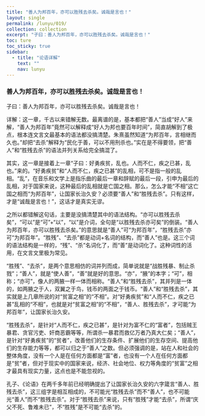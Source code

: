 ```yaml
---
title: "善人为邦百年，亦可以胜残去杀矣。诚哉是言也！"
layout: single
permalink: /lunyu/019/
collection: collection
excerpt: "子曰：善人为邦百年，亦可以胜残去杀矣。诚哉是言也！"
toc: ture
toc_sticky: true
sidebar:
  - title: "论语详解"
    text: ""
    nav: lunyu
---
```


### 善人为邦百年，亦可以胜残去杀矣。诚哉是言也！

子曰：善人为邦百年，亦可以胜残去杀矣。诚哉是言也！

详解：这一章，千古以来错解无数。最离谱的是，基本都把“善人”当成“好人”来解，“善人为邦百年”竟然可以解释成“好人为邦也要百年时间”，简直胡解到了极点，根本连文言文最基本的语法都没搞清楚。朱熹虽然知道“为邦百年，言相继而久也。”却把“去杀”解释为“民化于善，可以不用刑杀也。”实在是不得要领，把“善人”和“胜残去杀”的语法并列关系给完全搞混了。

其实，这一章是接着上一章“子曰：好勇疾贫，乱也。人而不仁，疾之已甚，乱也。”来的。“好勇疾贫”和“人而不仁，疾之已甚”的乱相，可不是指一般的乱相。“乱”，在音乐和文学上是指乐曲的最后一章和辞赋的最后一段，引申为最后的乱相，对于国家来说，这种最后的乱相就是亡国之相。那么，怎么才能“不相”这亡国之相而“为邦百年”，让国家长治久安？必须要“善人”和“胜残去杀”。只有这样，才是“诚哉是言也！”，这话才是真实无谬。

之所以都错解这句话，主要是没搞清楚其中的语法结构。“亦可以胜残去杀矣”，“可以”是“可”+“以”，“以”是介词，全句是“以胜残去杀亦可矣”的倒装。“善人为邦百年，亦可以胜残去杀矣。”的意思就是“善人”可“为邦百年”，“胜残去杀”亦可“为邦百年”。“胜残”、“去杀”都是动词+名词的结构，而“善人”也是。这三个词的语法结构是一样的，“残”、“杀”名词化了，而“善”是动词化了。这种词性的活用，在文言文里极为常见。

“胜残”、“去杀”，是两个意思相仿的词并列而成，简单说就是“战胜残暴、制止杀戮”；“善人”，就是“使人善”，“善”就是好的意思。“亦”，“腋”的本字；“可”，相称；“亦可”，像人的两腋一样一体而相称。“善人”和“胜残去杀”，其并列是一体的，如两腋之于人，双翼之于鸟，钱币的两面之于钱币。“善人”和“胜残去杀”，其实就是上几章所说的对“贫富之相”的“不相”。对“好勇疾贫”和“人而不仁，疾之已甚”乱相的“不相”，也就是对“贫富之相”的“不相”，“善人、胜残去杀”，才可能“为邦百年”，让国家长治久安。

“胜残去杀”，是针对“人而不仁，疾之已甚”，是针对为富不仁的“富者”，包括贼王暴君、贪官污吏、奸商恶霸等等，所谓杀一暴君而救亿万者乃真大仁矣；“善人”，是针对“好勇疾贫”的“贫者”，改善他们的生存条件、扩展他们的生存空间、提高他们的生存能力等等，都可以归之于“善人”之数。但必须强调的是，站在人和社会的整体角度，没有一个人是在任何方面都是“富”者，也没有一个人在任何方面都是“贫”者，但对于现实中的国家来说，经济、社会地位、权力等角度的“贫富”之相才最具有现实力量，这点也是不能忽视的。

孔子、《论语》在两千多年前已经明确提出了让国家长治久安的六字箴言“善人、胜残去杀”，这三组字是相互相成的，不可能光“胜残去杀”而不“善人”，也不可能光“善人”而不“胜残去杀”。对于“胜残去杀”来说，只有“胜残”才能“去杀”，所谓“庆父不死、鲁难未已”，不“胜残”是不可能“去杀”的。 
